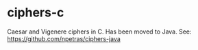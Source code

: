 # ciphers-c
Caesar and Vigenere ciphers in C.
Has been moved to Java. See: https://github.com/npetras/ciphers-java
